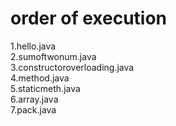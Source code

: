 <h1>order of execution</h1>
1.hello.java<br>
2.sumoftwonum.java<br>
3.constructoroverloading.java<br>
4.method.java<br>
5.staticmeth.java<br>
6.array.java<br>
7.pack.java<br>